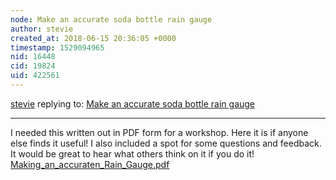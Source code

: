 ```yaml
---
node: Make an accurate soda bottle rain gauge 
author: stevie
created_at: 2018-06-15 20:36:05 +0000
timestamp: 1529094965
nid: 16448
cid: 19824
uid: 422561
---
```




[stevie](../profile/stevie) replying to: [Make an accurate soda bottle rain gauge ](../notes/stevie/06-07-2018/accurate-soda-bottle-rain-gauge)

----
I needed this written out in PDF form for a workshop. Here it is if anyone else finds it useful! I also included a spot for some questions and feedback. It would be great to hear what others think on it if you do it! 
<a href="/i/25228"><i class="fa fa-file"></i> Making_an_accuraten_Rain_Gauge.pdf</a>

